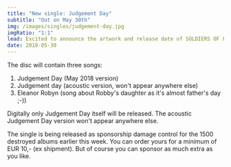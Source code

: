 ```yaml
---
title: "New single: Judgement Day"
subtitle: "Out on May 30th"
img: /images/singles/judgement-day.jpg
imgRatio: "1:1"
lead: Excited to announce the artwork and release date of SOLDIERS OF LIGHT, the first single from forthcoming Valentine album THE ALLIANCE. Release date April 14th, 2018.
date: 2018-05-30
---
```


<p>The disc will contain three songs:</p>
<ol>
	<li>Judgement Day (May 2018 version)</li>
<li>Judgement day (acoustic version, won't appear anywhere else)</li>
<li>Eleanor Robyn (song about Robby's daughter as it's almost father's day ;-))</li>
</ol>

<p>Digitally only Judgement Day itself will be released. 
The acoustic Judgement Day version won't appear anywhere else.</p>
<p>The single is being released as sponsorship damage control for the 1500 destroyed albums earlier this week. You can order yours for a minimum of EUR 10,- (ex shipment). But of course you can sponsor as much extra as you like.</p>